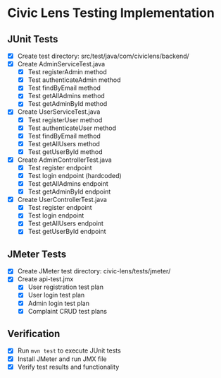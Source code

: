 # Civic Lens Testing Implementation

## JUnit Tests
- [x] Create test directory: src/test/java/com/civiclens/backend/
- [x] Create AdminServiceTest.java
  - [x] Test registerAdmin method
  - [x] Test authenticateAdmin method
  - [x] Test findByEmail method
  - [x] Test getAllAdmins method
  - [x] Test getAdminById method
- [x] Create UserServiceTest.java
  - [x] Test registerUser method
  - [x] Test authenticateUser method
  - [x] Test findByEmail method
  - [x] Test getAllUsers method
  - [x] Test getUserById method
- [x] Create AdminControllerTest.java
  - [x] Test register endpoint
  - [x] Test login endpoint (hardcoded)
  - [x] Test getAllAdmins endpoint
  - [x] Test getAdminById endpoint
- [x] Create UserControllerTest.java
  - [x] Test register endpoint
  - [x] Test login endpoint
  - [x] Test getAllUsers endpoint
  - [x] Test getUserById endpoint

## JMeter Tests
- [x] Create JMeter test directory: civic-lens/tests/jmeter/
- [x] Create api-test.jmx
  - [x] User registration test plan
  - [x] User login test plan
  - [x] Admin login test plan
  - [x] Complaint CRUD test plans

## Verification
- [x] Run `mvn test` to execute JUnit tests
- [x] Install JMeter and run JMX file
- [x] Verify test results and functionality
